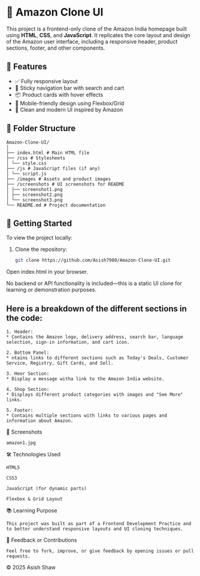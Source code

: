 # 🛒 Amazon Clone UI

This project is a frontend-only clone of the Amazon India homepage built using **HTML**, **CSS**, and **JavaScript**. It replicates the core layout and design of the Amazon user interface, including a responsive header, product sections, footer, and other components.

## 🔧 Features

- ✅ Fully responsive layout
- 🧭 Sticky navigation bar with search and cart
- 📦 Product cards with hover effects
- 📱 Mobile-friendly design using Flexbox/Grid
- 🎨 Clean and modern UI inspired by Amazon

## 📁 Folder Structure
```
Amazon-Clone-UI/
│
├── index.html # Main HTML file
├── /css # Stylesheets
│ └── style.css
├── /js # JavaScript files (if any)
│ └── script.js
├── /images # Assets and product images
├── /screenshots # UI screenshots for README
│ ├── screenshot1.png
│ ├── screenshot2.png
│ └── screenshot3.png
└── README.md # Project documentation
```
## 🚀 Getting Started

To view the project locally:

1. Clone the repository:
   ```bash
   git clone https://github.com/Asish7980/Amazon-Clone-UI.git
Open index.html in your browser.

No backend or API functionality is included—this is a static UI clone for learning or demonstration purposes.

## Here is a breakdown of the different sections in the code:
```
1. Header:
* Contains the Amazon logo, delivery address, search bar, language selection, sign-in information, and cart icon.

2. Bottom Panel:
* ntains links to different sections such as Today's Deals, Customer Service, Registry, Gift Cards, and Sell.

3. Heor Section:
* Display a message witha link to the Amazon India website.

4. Shop Section:
* Displays different product categories with images and "See More" links.

5. Footer:
* Contains multiple sections with links to various pages and information about Amazon.
```
📸 Screenshots
```
amazon1.jpg
```
🛠️ Technologies Used
```
HTML5

CSS3

JavaScript (for dynamic parts)

Flexbox & Grid Layout
```
📚 Learning Purpose
```
This project was built as part of a Frontend Development Practice and to better understand responsive layouts and UI cloning techniques.
```
📩 Feedback or Contributions
```
Feel free to fork, improve, or give feedback by opening issues or pull requests.
```
© 2025 Asish Shaw
